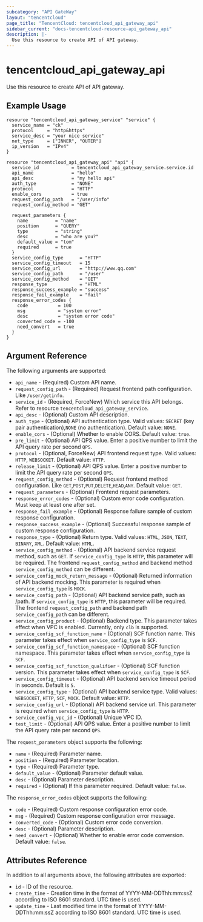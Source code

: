 ```yaml
---
subcategory: "API GateWay"
layout: "tencentcloud"
page_title: "TencentCloud: tencentcloud_api_gateway_api"
sidebar_current: "docs-tencentcloud-resource-api_gateway_api"
description: |-
  Use this resource to create API of API gateway.
---
```


# tencentcloud_api_gateway_api

Use this resource to create API of API gateway.

## Example Usage

```hcl
resource "tencentcloud_api_gateway_service" "service" {
  service_name = "ck"
  protocol     = "http&https"
  service_desc = "your nice service"
  net_type     = ["INNER", "OUTER"]
  ip_version   = "IPv4"
}

resource "tencentcloud_api_gateway_api" "api" {
  service_id            = tencentcloud_api_gateway_service.service.id
  api_name              = "hello"
  api_desc              = "my hello api"
  auth_type             = "NONE"
  protocol              = "HTTP"
  enable_cors           = true
  request_config_path   = "/user/info"
  request_config_method = "GET"

  request_parameters {
    name          = "name"
    position      = "QUERY"
    type          = "string"
    desc          = "who are you?"
    default_value = "tom"
    required      = true
  }
  service_config_type      = "HTTP"
  service_config_timeout   = 15
  service_config_url       = "http://www.qq.com"
  service_config_path      = "/user"
  service_config_method    = "GET"
  response_type            = "HTML"
  response_success_example = "success"
  response_fail_example    = "fail"
  response_error_codes {
    code           = 100
    msg            = "system error"
    desc           = "system error code"
    converted_code = -100
    need_convert   = true
  }
}
```

## Argument Reference

The following arguments are supported:

* `api_name` - (Required) Custom API name.
* `request_config_path` - (Required) Request frontend path configuration. Like `/user/getinfo`.
* `service_id` - (Required, ForceNew) Which service this API belongs. Refer to resource `tencentcloud_api_gateway_service`.
* `api_desc` - (Optional) Custom API description.
* `auth_type` - (Optional) API authentication type. Valid values: `SECRET` (key pair authentication),`NONE` (no authentication). Default value: `NONE`.
* `enable_cors` - (Optional) Whether to enable CORS. Default value: `true`.
* `pre_limit` - (Optional) API QPS value. Enter a positive number to limit the API query rate per second `QPS`.
* `protocol` - (Optional, ForceNew) API frontend request type. Valid values: `HTTP`, `WEBSOCKET`. Default value: `HTTP`.
* `release_limit` - (Optional) API QPS value. Enter a positive number to limit the API query rate per second `QPS`.
* `request_config_method` - (Optional) Request frontend method configuration. Like `GET`,`POST`,`PUT`,`DELETE`,`HEAD`,`ANY`. Default value: `GET`.
* `request_parameters` - (Optional) Frontend request parameters.
* `response_error_codes` - (Optional) Custom error code configuration. Must keep at least one after set.
* `response_fail_example` - (Optional) Response failure sample of custom response configuration.
* `response_success_example` - (Optional) Successful response sample of custom response configuration.
* `response_type` - (Optional) Return type. Valid values: `HTML`, `JSON`, `TEXT`, `BINARY`, `XML`. Default value: `HTML`.
* `service_config_method` - (Optional) API backend service request method, such as `GET`. If `service_config_type` is `HTTP`, this parameter will be required. The frontend `request_config_method` and backend method `service_config_method` can be different.
* `service_config_mock_return_message` - (Optional) Returned information of API backend mocking. This parameter is required when `service_config_type` is `MOCK`.
* `service_config_path` - (Optional) API backend service path, such as /path. If `service_config_type` is `HTTP`, this parameter will be required. The frontend `request_config_path` and backend path `service_config_path` can be different.
* `service_config_product` - (Optional) Backend type. This parameter takes effect when VPC is enabled. Currently, only `clb` is supported.
* `service_config_scf_function_name` - (Optional) SCF function name. This parameter takes effect when `service_config_type` is `SCF`.
* `service_config_scf_function_namespace` - (Optional) SCF function namespace. This parameter takes effect when  `service_config_type` is `SCF`.
* `service_config_scf_function_qualifier` - (Optional) SCF function version. This parameter takes effect when `service_config_type` is `SCF`.
* `service_config_timeout` - (Optional) API backend service timeout period in seconds. Default is `5`.
* `service_config_type` - (Optional) API backend service type. Valid values: `WEBSOCKET`, `HTTP`, `SCF`, `MOCK`. Default value: `HTTP`.
* `service_config_url` - (Optional) API backend service url. This parameter is required when `service_config_type` is `HTTP`.
* `service_config_vpc_id` - (Optional) Unique VPC ID.
* `test_limit` - (Optional) API QPS value. Enter a positive number to limit the API query rate per second `QPS`.

The `request_parameters` object supports the following:

* `name` - (Required) Parameter name.
* `position` - (Required) Parameter location.
* `type` - (Required) Parameter type.
* `default_value` - (Optional) Parameter default value.
* `desc` - (Optional) Parameter description.
* `required` - (Optional) If this parameter required. Default value: `false`.

The `response_error_codes` object supports the following:

* `code` - (Required) Custom response configuration error code.
* `msg` - (Required) Custom response configuration error message.
* `converted_code` - (Optional) Custom error code conversion.
* `desc` - (Optional) Parameter description.
* `need_convert` - (Optional) Whether to enable error code conversion. Default value: `false`.

## Attributes Reference

In addition to all arguments above, the following attributes are exported:

* `id` - ID of the resource.
* `create_time` - Creation time in the format of YYYY-MM-DDThh:mm:ssZ according to ISO 8601 standard. UTC time is used.
* `update_time` - Last modified time in the format of YYYY-MM-DDThh:mm:ssZ according to ISO 8601 standard. UTC time is used.


